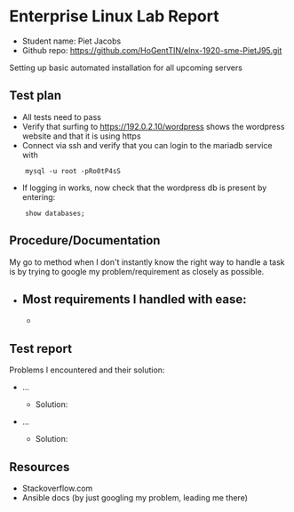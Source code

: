 # Enterprise Linux Lab Report

- Student name: Piet Jacobs
- Github repo: <https://github.com/HoGentTIN/elnx-1920-sme-PietJ95.git>

Setting up basic automated installation for all upcoming servers

## Test plan

- All tests need to pass
- Verify that surfing to https://192.0.2.10/wordpress shows the wordpress website and that it is using https
- Connect via ssh and verify that you can login to the mariadb service with
```
    mysql -u root -pRo0tP4sS
```

- If logging in works, now check that the wordpress db is present by entering:

```
    show databases;
```


## Procedure/Documentation

My go to method when I don't instantly know the right way to handle a task is by trying to google my problem/requirement as closely as possible.
 
- Most requirements I handled with ease:
    -  
    - 

## Test report


Problems I encountered and their solution:  
- ...
    - Solution:  
    

- ...
    - Solution:   
    
## Resources

- Stackoverflow.com
- Ansible docs (by just googling my problem, leading me there)
